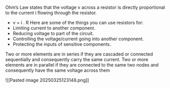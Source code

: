 Ohm’s Law states that the voltage v across a resistor is directly proportional to the current i flowing through the resistor. 
- v = i . R 
Here are some of the things you can use resistors for:
- Limiting current to another component.
- Reducing voltage to part of the circuit.
- Controlling the voltage/current going into another component.
- Protecting the inputs of sensitive components.

Two or more elements are in series if they are cascaded or connected sequentially and consequently carry the same current.
Two or more elements are in parallel if they are connected to the same two nodes and consequently have the same voltage across them

![[Pasted image 20250325123148.png]]


